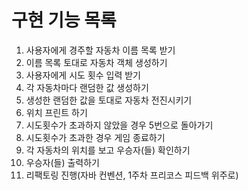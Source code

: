 # 구현 기능 목록

1. 사용자에게 경주할 자동차 이름 목록 받기
2. 이름 목록 토대로 자동차 객체 생성하기
3. 사용자에게 시도 횟수 입력 받기
4. 각 자동차마다 랜덤한 값 생성하기
5. 생성한 랜덤한 값을 토대로 자동차 전진시키기
6. 위치 프린트 하기
7. 시도횟수가 초과하지 않았을 경우 5번으로 돌아가기
8. 시도횟수가 초과한 경우 게임 종료하기
9. 각 자동차의 위치를 보고 우승자(들) 확인하기
10. 우승자(들) 출력하기
11. 리팩토링 진행(자바 컨벤션, 1주차 프리코스 피드백 위주로)